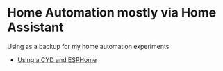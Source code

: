 # Home Automation mostly via Home Assistant

Using as a backup for my home automation experiments

- [Using a CYD and ESPHome](/ESPHome)
